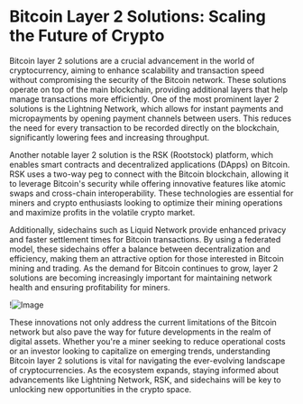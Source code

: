# Bitcoin Layer 2 Solutions: Scaling the Future of Crypto

Bitcoin layer 2 solutions are a crucial advancement in the world of cryptocurrency, aiming to enhance scalability and transaction speed without compromising the security of the Bitcoin network. These solutions operate on top of the main blockchain, providing additional layers that help manage transactions more efficiently. One of the most prominent layer 2 solutions is the Lightning Network, which allows for instant payments and micropayments by opening payment channels between users. This reduces the need for every transaction to be recorded directly on the blockchain, significantly lowering fees and increasing throughput.

Another notable layer 2 solution is the RSK (Rootstock) platform, which enables smart contracts and decentralized applications (DApps) on Bitcoin. RSK uses a two-way peg to connect with the Bitcoin blockchain, allowing it to leverage Bitcoin's security while offering innovative features like atomic swaps and cross-chain interoperability. These technologies are essential for miners and crypto enthusiasts looking to optimize their mining operations and maximize profits in the volatile crypto market.

Additionally, sidechains such as Liquid Network provide enhanced privacy and faster settlement times for Bitcoin transactions. By using a federated model, these sidechains offer a balance between decentralization and efficiency, making them an attractive option for those interested in Bitcoin mining and trading. As the demand for Bitcoin continues to grow, layer 2 solutions are becoming increasingly important for maintaining network health and ensuring profitability for miners.

!![Image](https://github.com/user-attachments/assets/3be06921-4469-491d-bd37-5f14c53422b7)

These innovations not only address the current limitations of the Bitcoin network but also pave the way for future developments in the realm of digital assets. Whether you're a miner seeking to reduce operational costs or an investor looking to capitalize on emerging trends, understanding Bitcoin layer 2 solutions is vital for navigating the ever-evolving landscape of cryptocurrencies. As the ecosystem expands, staying informed about advancements like Lightning Network, RSK, and sidechains will be key to unlocking new opportunities in the crypto space.